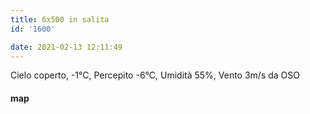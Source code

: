 ```yaml
---
title: 6x500 in salita
id: '1600'

date: 2021-02-13 12:11:49
---
```


Cielo coperto, -1°C, Percepito -6°C, Umidità 55%, Vento 3m/s da OSO

<!-- ![image](/images/2021/08/20210213-activity-map_hu64879a53909cf1f6775f1f3a79bf5158_73973_700x0_resize_box_3.png) -->

#### map
